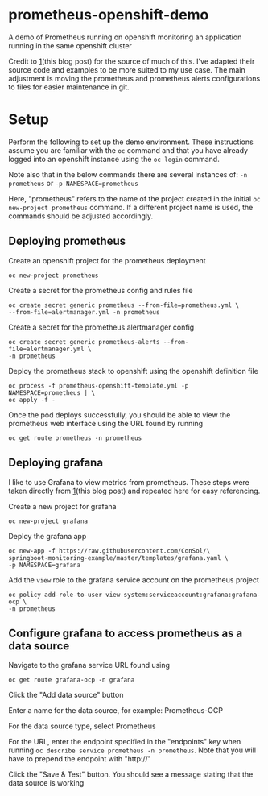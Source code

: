 # prometheus-openshift-demo

A demo of Prometheus running on openshift monitoring an application running
in the same openshift cluster

Credit to [1](this blog post) for the source of much of this. I've adapted their source code
and examples to be more suited to my use case. The main adjustment is moving
the prometheus and prometheus alerts configurations to files for easier
maintenance in git.

# Setup

Perform the following to set up the demo environment. These instructions
assume you are familiar with the ```oc``` command and that you have already
logged into an openshift instance using the ```oc login``` command.

Note also that in the below commands there are several instances of:
```-n prometheus```
or
```-p NAMESPACE=prometheus```

Here, "prometheus" refers to the name of the project created in the initial
```oc new-project prometheus``` command. If a different project name is used,
the commands should be adjusted accordingly.

## Deploying prometheus

Create an openshift project for the prometheus deployment

```
oc new-project prometheus
```

Create a secret for the prometheus config and rules file

```
oc create secret generic prometheus --from-file=prometheus.yml \
--from-file=alertmanager.yml -n prometheus
```

Create a secret for the prometheus alertmanager config

```
oc create secret generic prometheus-alerts --from-file=alertmanager.yml \
-n prometheus
```

Deploy the prometheus stack to openshift using the openshift definition file

```
oc process -f prometheus-openshift-template.yml -p NAMESPACE=prometheus | \
oc apply -f -
```

Once the pod deploys successfully, you should be able to view the prometheus
web interface using the URL found by running

```
oc get route prometheus -n prometheus
```

## Deploying grafana

I like to use Grafana to view metrics from prometheus. These steps were taken
directly from [1](this blog post) and repeated here for easy referencing.

Create a new project for grafana

```
oc new-project grafana
```

Deploy the grafana app

```
oc new-app -f https://raw.githubusercontent.com/ConSol/\
springboot-monitoring-example/master/templates/grafana.yaml \
-p NAMESPACE=grafana
```

Add the ```view``` role to the grafana service account on the prometheus
project

```
oc policy add-role-to-user view system:serviceaccount:grafana:grafana-ocp \
-n prometheus
```

## Configure grafana to access prometheus as a data source

Navigate to the grafana service URL found using

```
oc get route grafana-ocp -n grafana
```

Click the "Add data source" button

Enter a name for the data source, for example: Prometheus-OCP

For the data source type, select Prometheus

For the URL, enter the endpoint specified in the "endpoints" key when running
```oc describe service prometheus -n prometheus```. Note that you will have to
 prepend the endpoint with "http://"

Click the "Save & Test" button. You should see a message stating that the
data source is working

[1]: https://labs.consol.de/development/2018/01/19/openshift_application_monitoring.html

